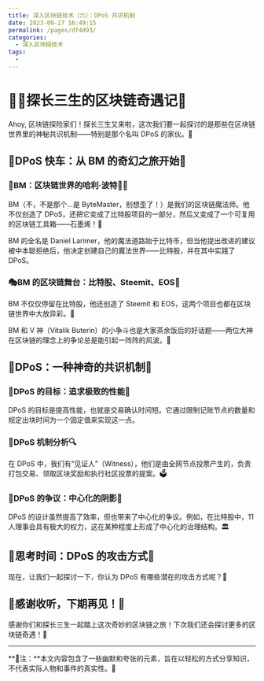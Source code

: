 ```yaml
---
title: 深入区块链技术（六）：DPoS 共识机制
date: 2023-09-27 16:49:15
permalink: /pages/df4d93/
categories: 
  - 深入区块链技术
tags: 
  - 
---
```

# 🕵️‍♂️探长三生的区块链奇遇记🚀

Ahoy, 区块链探险家们！探长三生又来啦，这次我们要一起探讨的是那些在区块链世界里的神秘共识机制——特别是那个名叫 DPoS 的家伙。🧐

## 🚂DPoS 快车：从 BM 的奇幻之旅开始🎢

### 🎉BM：区块链世界的哈利·波特🧙‍♂️

BM（不，不是那个...是 ByteMaster，别想歪了！）是我们的区块链魔法师。他不仅创造了 DPoS，还把它变成了比特股项目的一部分，然后又变成了一个可复用的区块链工具箱——石墨烯！🧳

BM 的全名是 Daniel Larimer，他的魔法道路始于比特币，但当他提出改进的建议被中本聪拒绝后，他决定创建自己的魔法世界——比特股，并在其中实践了 DPoS。

### 🎭BM 的区块链舞台：比特股、Steemit、EOS🎇

BM 不仅仅停留在比特股，他还创造了 Steemit 和 EOS，这两个项目也都在区块链世界中大放异彩。🌟

BM 和 V 神（Vitalik Buterin）的小争斗也是大家茶余饭后的好话题——两位大神在区块链的理念上的争论总是能引起一阵阵的风波。🌊

## 🧩DPoS：一种神奇的共识机制🔮

### 🎯DPoS 的目标：追求极致的性能🚀

DPoS 的目标是提高性能，也就是交易确认时间短。它通过限制记账节点的数量和规定出块时间为一个固定值来实现这一点。

### 🤖DPoS 机制分析🔍

在 DPoS 中，我们有“见证人”（Witness），他们是由全网节点投票产生的，负责打包交易、领取区块奖励和执行社区投票的提案。🗳️

### 🏰DPoS 的争议：中心化的阴影👥

DPoS 的设计虽然提高了效率，但也带来了中心化的争议。例如，在比特股中，11 人理事会具有极大的权力，这在某种程度上形成了中心化的治理结构。🏛️

## 🤔思考时间：DPoS 的攻击方式🧠

现在，让我们一起探讨一下，你认为 DPoS 有哪些潜在的攻击方式呢？🛑

## 🎉感谢收听，下期再见！🚀

感谢你们和探长三生一起踏上这次奇妙的区块链之旅！下次我们还会探讨更多的区块链奇遇！🎊

---

**📝注：**本文内容包含了一些幽默和夸张的元素，旨在以轻松的方式分享知识，不代表实际人物和事件的真实性。🎨

